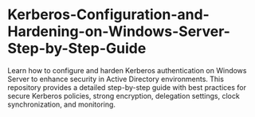 # Kerberos-Configuration-and-Hardening-on-Windows-Server-Step-by-Step-Guide
Learn how to configure and harden Kerberos authentication on Windows Server to enhance security in Active Directory environments. This repository provides a detailed step-by-step guide with best practices for secure Kerberos policies, strong encryption, delegation settings, clock synchronization, and monitoring.
